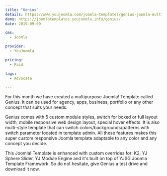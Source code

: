 ```yaml
---
title: "Genius"
details: https://www.youjoomla.com/joomla-templates/genius-joomla-multipurpose-template.html
demo: https://joomlatemplates.youjoomla.info/genius/
date: 2019-09-09

cms: 
  - Joomla

provider:
  - YouJoomla

pricing:
  - Paid

tags:
  - Advocate

--- 
```


For this month we have created a multipurpose Joomla! Template called Genius. It can be used for agency, apps, business, portfolio or any other concept that suits your needs.

Genius comes with 5 custom module styles, switch for boxed or full layout width, mobile responsive web design layout, special hover effects. It is also multi-style template that can switch colors/backgrounds/patterns with switch parameter located in template admin. All these features makes this super custom responsive Joomla template adaptable to any color and any concept you decide.

This Joomla! Template is enhanced with custom overrides for: K2, YJ Sphere Slider, YJ Module Engine and it's built on top of YJSG Joomla Template Framework.
So do not hesitate, give Genius a test drive and download it now.
